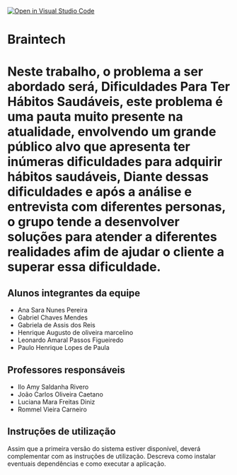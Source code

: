 [![Open in Visual Studio Code](https://classroom.github.com/assets/open-in-vscode-718a45dd9cf7e7f842a935f5ebbe5719a5e09af4491e668f4dbf3b35d5cca122.svg)](https://classroom.github.com/online_ide?assignment_repo_id=11816621&assignment_repo_type=AssignmentRepo)
# Braintech
   # Neste trabalho, o problema a ser abordado será, Dificuldades Para Ter Hábitos Saudáveis, este problema é uma pauta muito presente na atualidade, envolvendo um grande público alvo que apresenta ter inúmeras dificuldades para adquirir hábitos saudáveis, Diante dessas dificuldades e após a análise e entrevista com diferentes personas, o grupo tende a desenvolver soluções para atender a diferentes realidades afim de ajudar o cliente a superar essa dificuldade.

## Alunos integrantes da equipe

* Ana Sara Nunes Pereira
*	Gabriel Chaves Mendes
* Gabriela de Assis dos Reis
* Henrique Augusto de oliveira marcelino
* Leonardo Amaral Passos Figueiredo
*	Paulo Henrique Lopes de Paula

## Professores responsáveis

* Ilo Amy Saldanha Rivero
* João Carlos Oliveira Caetano
* Luciana Mara Freitas Diniz
* Rommel Vieira Carneiro
 

## Instruções de utilização

Assim que a primeira versão do sistema estiver disponível, deverá complementar com as instruções de utilização. Descreva como instalar eventuais dependências e como executar a aplicação.
